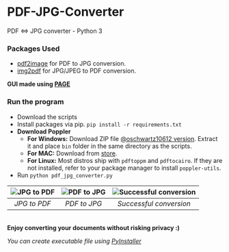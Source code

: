 # PDF-JPG-Converter
PDF ⇔ JPG converter - Python 3


### Packages Used
- [pdf2image](https://pypi.org/project/pdf2image/) for PDF to JPG conversion.
- [img2pdf](https://pypi.org/project/img2pdf/) for JPG/JPEG to PDF conversion.

**GUI made using [PAGE](https://sourceforge.net/projects/page/)**

### Run the program
- Download the scripts
- Install packages via pip. `pip install -r requirements.txt`
- **Download Poppler**
  - **For Windows:** Download ZIP file [@oschwartz10612 version](https://github.com/oschwartz10612/poppler-windows/releases/). Extract it and place `bin` folder in the same directory as the scripts.
  - **For MAC:** Download from [store](https://macappstore.org/poppler/).
  - **For Linux:** Most distros ship with `pdftoppm` and `pdftocairo`. If they are not installed, refer to your package manager to install `poppler-utils`.
- Run `python pdf_jpg_converter.py`

| ![JPG to PDF](https://user-images.githubusercontent.com/35191030/130137429-60b1ef67-239d-484d-88f4-a8c0d66d638b.png) | ![PDF to JPG](https://user-images.githubusercontent.com/35191030/130140223-e3041cf0-7ba4-4e7d-be34-434e561c7f4d.png) | ![Successful conversion](https://user-images.githubusercontent.com/35191030/130138374-64e84b9c-c69b-465a-b70c-2290bc2b4ad3.png) |
|:--:|:--:|:--:|
|<i>JPG to PDF</i>|<i>PDF to JPG</i>|<i>Successful conversion</i>|

</br>**Enjoy converting your documents without risking privacy :)**

*You can create executable file using [PyInstaller](https://www.pyinstaller.org/)*
